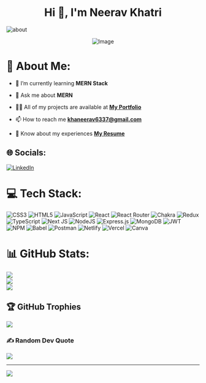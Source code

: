 ### <h1 align="center">Hi 👋, I'm Neerav Khatri </h1>
<p><img src="https://readme-typing-svg.herokuapp.com?font=Fira+Code&pause=1000&width=435&lines=A+Full+Stack+Developer" alt= "about" ></p>

<div align="center"><img src="https://www.softprodigy.com/wp-content/uploads/2021/06/JS-Development-Gif.gif" alt="Image"/></div>

# 💫 About Me:
- 🌱  I’m currently learning **MERN Stack**

- 💬  Ask me about **MERN**

- 👨‍💻  All of my projects are available at **[My Portfolio](https://neerav-khatri.github.io/)**

- 📫  How to reach me **khaneerav6337@gmail.com**

- 📄   Know about my experiences **[My Resume](https://drive.google.com/file/d/1T6Q5ce2c2tx2dnG1HU_9dU8zif-by3f6/view?usp=sharing)**


## 🌐 Socials:
[![LinkedIn](https://img.shields.io/badge/LinkedIn-%230077B5.svg?logo=linkedin&logoColor=white)](https://linkedin.com/in/neerav-khatri-05084a233) 

# 💻 Tech Stack:
![CSS3](https://img.shields.io/badge/css3-%231572B6.svg?style=flat&logo=css3&logoColor=white) 
![HTML5](https://img.shields.io/badge/html5-%23E34F26.svg?style=flat&logo=html5&logoColor=white) 
![JavaScript](https://img.shields.io/badge/javascript-%23323330.svg?style=flat&logo=javascript&logoColor=%23F7DF1E)
![React](https://img.shields.io/badge/react-%2320232a.svg?style=flat&logo=react&logoColor=%2361DAFB)
![React Router](https://img.shields.io/badge/React_Router-CA4245?style=flat&logo=react-router&logoColor=white)
![Chakra](https://img.shields.io/badge/chakra-%234ED1C5.svg?style=flat&logo=chakraui&logoColor=white)
![Redux](https://img.shields.io/badge/redux-%23593d88.svg?style=flat&logo=redux&logoColor=white)
![TypeScript](https://img.shields.io/badge/typescript-%23007ACC.svg?style=flat&logo=typescript&logoColor=white)  ![Next JS](https://img.shields.io/badge/Next-black?style=flat&logo=next.js&logoColor=white)
![NodeJS](https://img.shields.io/badge/node.js-6DA55F?style=flat&logo=node.js&logoColor=white)
![Express.js](https://img.shields.io/badge/express.js-%23404d59.svg?style=flat&logo=express&logoColor=%2361DAFB) 
![MongoDB](https://img.shields.io/badge/MongoDB-%234ea94b.svg?style=flat&logo=mongodb&logoColor=white) 
![JWT](https://img.shields.io/badge/JWT-black?style=flat&logo=JSON%20web%20tokens) 
![NPM](https://img.shields.io/badge/NPM-%23000000.svg?style=flat&logo=npm&logoColor=white)
![Babel](https://img.shields.io/badge/Babel-F9DC3e?style=flat&logo=babel&logoColor=black) 
![Postman](https://img.shields.io/badge/Postman-FF6C37?style=flat&logo=postman&logoColor=white)
![Netlify](https://img.shields.io/badge/netlify-%23000000.svg?style=flat&logo=netlify&logoColor=#00C7B7) 
![Vercel](https://img.shields.io/badge/vercel-%23000000.svg?style=flat&logo=vercel&logoColor=white)
![Canva](https://img.shields.io/badge/Canva-%2300C4CC.svg?style=flat&logo=Canva&logoColor=white)


# 📊 GitHub Stats:
![](https://github-readme-stats.vercel.app/api?username=Neerav-Khatri&theme=vue&hide_border=false&include_all_commits=true&count_private=true&border_radius=20)<br/>
![](https://github-readme-streak-stats.herokuapp.com/?user=Neerav-Khatri&theme=vue&hide_border=false&border_radius=20)<br/>
![](https://github-readme-stats.vercel.app/api/top-langs/?username=Neerav-Khatri&theme=vue&hide_border=false&include_all_commits=true&count_private=true&layout=compact&border_radius=20)

## 🏆 GitHub Trophies
![](https://github-profile-trophy.vercel.app/?username=Neerav-Khatri&theme=gitdimmed&no-frame=false&no-bg=false&margin-w=4)

### ✍️ Random Dev Quote
![](https://quotes-github-readme.vercel.app/api?type=horizontal&theme=radical)

---
[![](https://visitcount.itsvg.in/api?id=Neerav-Khatri&icon=0&color=3)](https://visitcount.itsvg.in)

